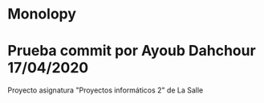 # Monolopy
# Prueba commit por Ayoub Dahchour 17/04/2020
Proyecto asignatura "Proyectos informáticos 2" de La Salle

